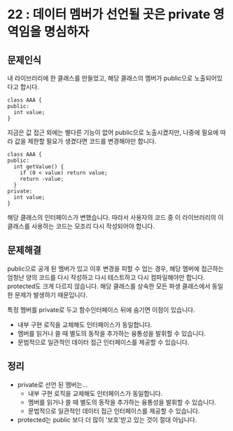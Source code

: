 # 22 : 데이터 멤버가 선언될 곳은 private 영역임을 명심하자
## 문제인식
내 라이브러리에 한 클래스를 만들었고, 해당 클래스의 멤버가 public으로 노출되어있다고 합시다.

```
class AAA {
public:
  int value;
}
```

지금은 값 접근 외에는 별다른 기능이 없어 public으로 노출시켰지만, 나중에 필요에 따라 값을 제한할 필요가 생겼다면 코드를 변경해야만 합니다.

```
class AAA {
public:
  int getValue() {
    if (0 < value) return value;
    return -value;
  }
private:
  int value;
}
```

해당 클래스의 인터페이스가 변했습니다.
따라서 사용자의 코드 중 이 라이브러리의 이 클래스를 사용하는 코드는 모조리 다시 작성되어야 합니다.

## 문제해결
public으로 공개 된 멤버가 있고 이후 변경을 피할 수 업는 경우, 해당 멤버에 접근하는 엄청난 양의 코드를 다시 작성하고 다시 테스트하고 다시 컴파일해야만 합니다.
protected도 크게 다르지 않습니다.
해당 클래스를 상속한 모든 파생 클래스에서 동일한 문제가 발생하기 때문입니다.<br>

특정 멤버를 private로 두고 함수인터페이스 뒤에 숨기면 이점이 있습니다.

- 내부 구현 로직을 교체해도 인터페이스가 동일합니다.
- 멤버를 읽거나 쓸 때 별도의 동작을 추가하는 융통성을 발휘할 수 있습니다.
- 문법적으로 일관적인 데이터 접근 인터페이스를 제공할 수 있습니다.

## 정리
- private로 선언 된 멤버는...
  - 내부 구현 로직을 교체해도 인터페이스가 동일합니다.
  - 멤버를 읽거나 쓸 때 별도의 동작을 추가하는 융통성을 발휘할 수 있습니다.
  - 문법적으로 일관적인 데이터 접근 인터페이스를 제공할 수 있습니다.
- protected는 public 보다 더 많이 '보호'받고 있는 것이 절대 아닙니다.
